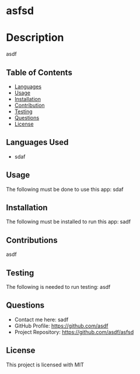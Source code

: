 # asfsd
  

  # Description
  asdf

  ## Table of Contents

  * [Languages](#Languages)
  * [Usage](#Usage)
  * [Installation](#Installation)
  * [Contribution](#Contributions)
  * [Testing](#Testing)
  * [Questions](#Questions)
  * [License](#License)

  ## Languages Used
  * sdaf


  ## Usage
  The following must be done to use this app: sdaf

  ## Installation
  The following must be installed to run this app: sadf

  ## Contributions
  asdf

  ## Testing
  The following is needed to run testing: asdf

  ## Questions
  * Contact me here: sadf
  * GitHub Profile: https://github.com/asdf
  * Project Repository: https://github.com/asdf/asfsd

  ## License
  This project is licensed with MIT
  
  
  